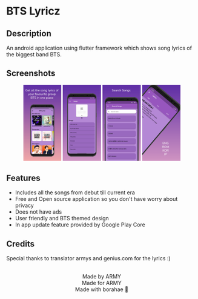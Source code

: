 # BTS Lyricz

## Description
An android application using flutter framework which shows song lyrics of the biggest band BTS.

## Screenshots
<p align = "center">
   <img src="https://github.com/KimVinod/bts-lyricz/blob/main/screenshots/screen_1.png" width="20%" unselectable="on"/>
   <img src="https://github.com/KimVinod/bts-lyricz/blob/main/screenshots/screen_3.png" width="20%" unselectable="on"/>
   <img src="https://github.com/KimVinod/bts-lyricz/blob/main/screenshots/screen_4.png" width="20%" unselectable="on"/>
   <img src="https://github.com/KimVinod/bts-lyricz/blob/main/screenshots/screen_5.png" width="20%" unselectable="on"/> 
</p>

## Features
<ul>
  <li>Includes all the songs from debut till current era</li>
  <li>Free and Open source application so you don't have worry about privacy</li>
  <li>Does not have ads</li>
  <li>User friendly and BTS themed design</li>
  <li>In app update feature provided by Google Play Core</li>
</ul>

## Credits
Special thanks to translator armys and genius.com for the lyrics :)

<p align = "center">
 <br>
 Made by ARMY<br>
 Made for ARMY<br>
 Made with borahae 💜
